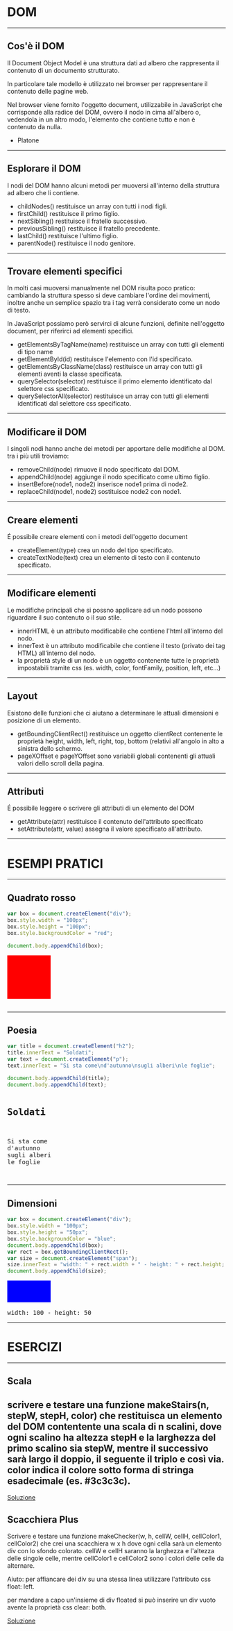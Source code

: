 DOM
===


----


Cos'è il DOM
------------
Il Document Object Model è una struttura dati ad albero che rappresenta il
contenuto di un documento strutturato.

In particolare tale modello è utilizzato nei browser per rappresentare il
contenuto delle pagine web.

Nel browser viene fornito l'oggetto document, utilizzabile in JavaScript che
corrisponde alla radice del DOM, ovvero il nodo in cima all'albero o, vedendola
in un altro modo, l'elemento che contiene tutto e non è contenuto da nulla.
- Platone


----


Esplorare il DOM
----------------
I nodi del DOM hanno alcuni metodi per muoversi all'interno della struttura ad
albero che li contiene.

- childNodes() restituisce un array con tutti i nodi figli.
- firstChild() restituisce il primo figlio.
- nextSibling() restituisce il fratello successivo.
- previousSibling() restituisce il fratello precedente.
- lastChild() restituisce l'ultimo figlio.
- parentNode() restituisce il nodo genitore.

----


Trovare elementi specifici
--------------------------
In molti casi muoversi manualmente nel DOM risulta poco pratico: cambiando la
struttura spesso si deve cambiare l'ordine dei movimenti, inoltre anche un
semplice spazio tra i tag verrà considerato come un nodo di testo.

In JavaScript possiamo però servirci di alcune funzioni, definite nell'oggetto
document, per riferirci ad elementi specifici.

- getElementsByTagName(name) restituisce un array con tutti gli elementi di tipo
  name
- getElementById(id) restituisce l'elemento con l'id specificato.
- getElementsByClassName(class) restituisce un array con tutti gli elementi
  aventi la classe specificata.
- querySelector(selector) restituisce il primo elemento identificato dal
  selettore css specificato.
- querySelectorAll(selector) restituisce un array con tutti gli elementi
  identificati dal selettore css specificato.


----


Modificare il DOM
-----------------
I singoli nodi hanno anche dei metodi per apportare delle modifiche al DOM.
tra i più utili troviamo:

- removeChild(node) rimuove il nodo specificato dal DOM.
- appendChild(node) aggiunge il nodo specificato come ultimo figlio.
- insertBefore(node1, node2) inserisce node1 prima di node2.
- replaceChild(node1, node2) sostituisce node2 con node1.


----


Creare elementi
---------------
É possibile creare elementi con i metodi dell'oggetto document

- createElement(type) crea un nodo del tipo specificato.
- createTextNode(text) crea un elemento di testo con il contenuto specificato.


----


Modificare elementi
-------------------
Le modifiche principali che si possno applicare ad un nodo possono riguardare
il suo contenuto o il suo stile.

- innerHTML è un attributo modificabile che contiene l'html all'interno del nodo.
- innerText è un attributo modificabile che contiene il testo (privato dei tag
  HTML) all'interno del nodo.
- la proprietà style di un nodo è un oggetto contenente tutte le proprietà
  impostabili tramite css (es. width, color, fontFamily, position, left, etc...)


----


Layout
------
Esistono delle funzioni che ci aiutano a determinare le attuali dimensioni e
posizione di un elemento.

- getBoundingClientRect() restituisce un oggetto clientRect contenente le
  proprietà height, width, left, right, top, bottom (relativi all'angolo in alto
  a sinistra dello schermo.
- pageXOffset e pageYOffset sono variabili globali contenenti gli attuali valori
  dello scroll della pagina.


----


Attributi
---------
É possibile leggere o scrivere gli attributi di un elemento del DOM

- getAttribute(attr) restituisce il contenuto dell'attributo specificato
- setAttribute(attr, value) assegna il valore specificato all'attributo.


---


ESEMPI PRATICI
==============


----


Quadrato rosso
--------------
```javascript
var box = document.createElement("div");
box.style.width = "100px";
box.style.height = "100px";
box.style.backgroundColor = "red";

document.body.appendChild(box);
```

<pre>
<div style="width:100px;height:100px;background-color:red;"></div>
</pre>


----


Poesia
------
```javascript
var title = document.createElement("h2");
title.innerText = "Soldati";
var text = document.createElement("p");
text.innerText = "Si sta come\nd'autunno\nsugli alberi\nle foglie";

document.body.appendChild(title);
document.body.appendChild(text);
```

<pre>
<h2>Soldati</h2>
<p>Si sta come
d'autunno
sugli alberi
le foglie</p>
</pre>


----


Dimensioni
----------
```javascript
var box = document.createElement("div");
box.style.width = "100px";
box.style.height = "50px";
box.style.backgroundColor = "blue";
document.body.appendChild(box);
var rect = box.getBoundingClientRect();
var size = document.createElement("span");
size.innerText = "width: " + rect.width + " - height: " + rect.height;
document.body.appendChild(size);
```

<pre>
<div style="width:100px;height:50px;background-color:blue"></div>
<span>width: 100 - height: 50</span>
</pre>


---


ESERCIZI
========


----


Scala
-----
scrivere e testare una funzione makeStairs(n, stepW, stepH, color) che
restituisca un elemento del DOM contentente una scala di n scalini, dove ogni
scalino ha altezza stepH e la larghezza del primo scalino sia stepW, mentre il
successivo sarà largo il doppio, il seguente il triplo e così via.
color indica il colore sotto forma di stringa esadecimale (es. #3c3c3c).
----
[Soluzione](https://jsfiddle.net/piero80/t3eepx4w/)

Scacchiera Plus
---------------
Scrivere e testare una funzione makeChecker(w, h, cellW, cellH, cellColor1, cellColor2)
che crei una scacchiera w x h dove ogni cella sarà un elemento div con lo sfondo
colorato. cellW e cellH saranno la larghezza e l'altezza delle singole celle,
mentre cellColor1 e cellColor2 sono i colori delle celle da alternare.

Aiuto: per affiancare dei div su una stessa linea utilizzare l'attributo css
float: left.

per mandare a capo un'insieme di div floated si può inserire un div vuoto
avente la proprietà css clear: both.

[Soluzione](https://jsfiddle.net/piero80/3jm4scp5/)
